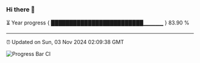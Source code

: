 ### Hi there 👋

⏳ Year progress { █████████████████████████▁▁▁▁▁ } 83.90 %

---

⏰ Updated on Sun, 03 Nov 2024 02:09:38 GMT

![Progress Bar CI](https://github.com/IshwaranRudhara/GIT-ACTION/workflows/Progress%20Bar%20CI/badge.svg)
